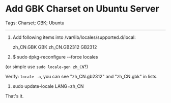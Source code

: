 # Add GBK Charset on Ubuntu Server
Tags: Charset; GBK; Ubuntu

------

1. Add following items into /var/lib/locales/supported.d/local:

    zh_CN.GBK GBK
    zh_CN.GB2312 GB2312 

1. $ sudo dpkg-reconfigure --force locales

(or simple use `sudo locale-gen zh_CN`?)

Verify: `locale -a`, you can see "zh_CN.gb2312" and "zh_CN.gbk" in lists.

1. sudo update-locale LANG=zh_CN

That's it.
